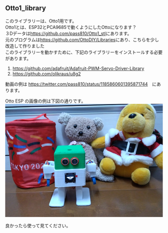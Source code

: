 ## Otto1_library

このライブラリーは、Otto1用です。  
Otto1とは、ESP32とPCA9685で動くようにしたOttoになります？  
３Dデータは<https://github.com/pass810/Otto1_stl>にあります。  
元のプログラムは<https://github.com/OttoDIY/Libraries>にあり、こちらを少し改造して作りました  
このライブラリーを動かすために、下記のライブラリーをインストールする必要があります。  　　

1. <https://github.com/adafruit/Adafruit-PWM-Servo-Driver-Library>
2. <https://github.com/olikraus/u8g2>  

動画の例は <https://twitter.com/pass810/status/1185860601395871744>　にあります。  

Otto ESP の画像の例は下図の通りです。  
![Alt text](https://github.com/pass810/Otto1_library/blob/master/Otto1_img.jpg)  

良かったら使って見てください。

